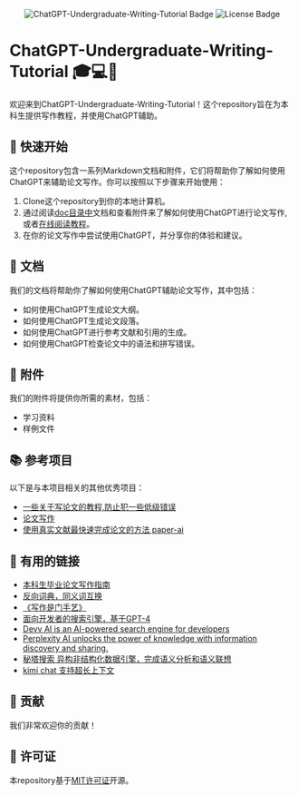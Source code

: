 <p align="center">
  <img src="https://img.shields.io/badge/ChatGPT-Undergraduate--Writing--Tutorial-brightgreen" alt="ChatGPT-Undergraduate-Writing-Tutorial Badge">
  <img src="https://img.shields.io/github/license/2cracer2/ChatGPT-Undergraduate-Writing-Tutorial" alt="License Badge">
</p>

# ChatGPT-Undergraduate-Writing-Tutorial 🎓💻📝

欢迎来到ChatGPT-Undergraduate-Writing-Tutorial！这个repository旨在为本科生提供写作教程，并使用ChatGPT辅助。

## 🚀 快速开始

这个repository包含一系列Markdown文档和附件，它们将帮助你了解如何使用ChatGPT来辅助论文写作。你可以按照以下步骤来开始使用：

1. Clone这个repository到你的本地计算机。
2. 通过阅读[doc目录中](./docs/)文档和查看附件来了解如何使用ChatGPT进行论文写作,或者[在线阅读教程](https://2cracer2.github.io/ChatGPT-Undergraduate-Writing-Tutorial/#/)。
3. 在你的论文写作中尝试使用ChatGPT，并分享你的体验和建议。

## 📄 文档

我们的文档将帮助你了解如何使用ChatGPT辅助论文写作，其中包括：

- 如何使用ChatGPT生成论文大纲。
- 如何使用ChatGPT生成论文段落。
- 如何使用ChatGPT进行参考文献和引用的生成。
- 如何使用ChatGPT检查论文中的语法和拼写错误。

## 📁 附件

我们的附件将提供你所需的素材，包括：

- 学习资料
- 样例文件

## 📚 参考项目

以下是与本项目相关的其他优秀项目：

- [一些关于写论文的教程,防止犯一些低级错误](https://github.com/FudanSELab/academic-writing-guide)
- [论文写作](https://github.com/secdr/research-method)
- [使用真实文献最快速完成论文的方法 paper-ai](https://github.com/14790897/Paper-Ai?Tab=Readme-Ov-File)

## 🔗 有用的链接

- [本科生毕业论文写作指南](https://xmudm.github.io/teaching/thesis/)
- [反向词典，同义词互换](https://wantwords.net/)
- [《写作是门手艺》](https://book.douban.com/subject/35143751/)
- [面向开发者的搜索引擎，基于GPT-4](https://www.phind.com/)
- [Devv AI is an AI-powered search engine for developers](https://devv.ai/zh)
- [Perplexity AI unlocks the power of knowledge with information discovery and sharing.](https://www.perplexity.ai/)
- [秘塔搜索 异构非结构化数据引擎，完成语义分析和语义联想](https://metaso.cn/)
- [kimi chat 支持超长上下文](https://kimi.moonshot.cn/)

## 🤝 贡献

我们非常欢迎你的贡献！

## 📝 许可证

本repository基于[MIT许可证](./LICENSE)开源。

